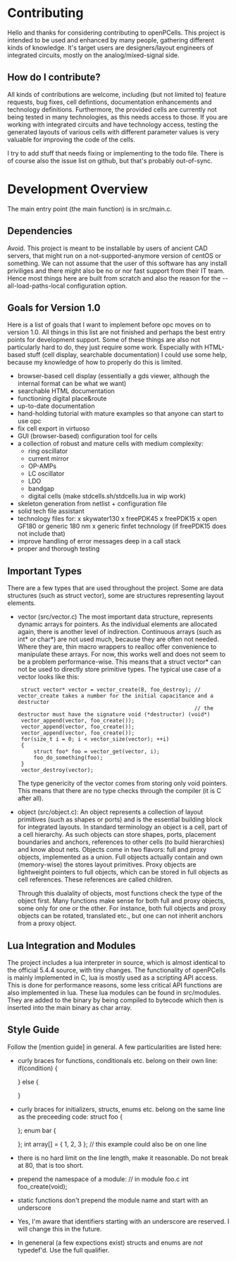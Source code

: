 # Contributing
Hello and thanks for considering contributing to openPCells.
This project is intended to be used and enhanced by many people, gathering different kinds of knowledge.
It's target users are designers/layout engineers of integrated circuits, mostly on the analog/mixed-signal side.

## How do I contribute?
All kinds of contributions are welcome, including (but not limited to) feature requests, bug fixes, cell defintions, documentation enhancements and technology definitions.
Furthermore, the provided cells are currently not being tested in many technologies, as this needs access to those.
If you are working with integrated circuits and have technology access, testing the generated layouts of various cells with different parameter values is very valuable for improving the code of the cells.

I try to add stuff that needs fixing or implementing to the todo file.
There is of course also the issue list on github, but that's probably out-of-sync.

# Development Overview
The main entry point (the main function) is in src/main.c.

## Dependencies
Avoid. This project is meant to be installable by users of ancient CAD servers, that might run on a not-supported-anymore version of centOS or something.
We can not assume that the user of this software has any install priviliges and there might also be no or nor fast support from their IT team.
Hence most things here are built from scratch and also the reason for the --all-load-paths-local configuration option.

## Goals for Version 1.0
Here is a list of goals that I want to implement before opc moves on to version 1.0.
All things in this list are not finished and perhaps the best entry points for development support.
Some of these things are also not particularly hard to do, they just require some work.
Especially with HTML-based stuff (cell display, searchable documentation) I could use some help, because my knowledge of how to properly do this is limited.
* browser-based cell display (essentially a gds viewer, although the internal format can be what we want)
* searchable HTML documentation
* functioning digital place&route
* up-to-date documentation
* hand-holding tutorial with mature examples so that anyone can start to use opc
* fix cell export in virtuoso
* GUI (browser-based) configuration tool for cells
* a collection of robust and mature cells with medium complexity:
    - ring oscillator
    - current mirror
    - OP-AMPs
    - LC oscillator
    - LDO
    - bandgap
    - digital cells (make stdcells.sh/stdcells.lua in wip work)
* skeleton generation from netlist + configuration file
* solid tech file assistant
* technology files for:
    x skywater130
    x freePDK45
    x freePDK15
    x open GF180 or generic 180 nm
    x generic finfet technology (if freePDK15 does not include that)
* improve handling of error messages deep in a call stack
* proper and thorough testing

## Important Types
There are a few types that are used throughout the project.
Some are data structures (such as struct vector), some are structures representing layout elements.

 * vector (src/vector.c)
    The most important data structure, represents dynamic arrays for pointers.
    As the individual elements are allocated again, there is another level of indirection.
    Continuous arrays (such as int* or char*) are not used much, because they are often not needed.
    Where they are, thin macro wrappers to realloc offer convenience to manipulate these arrays.
    For now, this works well and does not seem to be a problem performance-wise.
    This means that a struct vector* can not be used to directly store primitive types.
    The typical use case of a vector looks like this:

        struct vector* vector = vector_create(8, foo_destroy); // vector_create takes a number for the initial capacitance and a destructor
                                                               // the destructor must have the signature void (*destructor) (void*)
        vector_append(vector, foo_create());
        vector_append(vector, foo_create());
        vector_append(vector, foo_create());
        for(size_t i = 0; i < vector_size(vector); ++i)
        {
            struct foo* foo = vector_get(vector, i);
            foo_do_something(foo);
        }
        vector_destroy(vector);

    The type genericity of the vector comes from storing only void pointers.
    This means that there are no type checks through the compiler (it is C after all).

 * object (src/object.c):
    An object represents a collection of layout primitives (such as shapes or ports) and is the essential building block for integrated layouts.
    In standard terminology an object is a cell, part of a cell hierarchy.
    As such objects can store shapes, ports, placement boundaries and anchors, references to other cells (to build hierarchies) and know about nets.
    Objects come in two flavors: full and proxy objects, implemented as a union.
    Full objects actually contain and own (memory-wise) the stores layout primitives.
    Proxy objects are lightweight pointers to full objects, which can be stored in full objects as cell references.
    These references are called children.

    Through this dualality of objects, most functions check the type of the object first.
    Many functions make sense for both full and proxy objects, some only for one or the other.
    For instance, both full objects and proxy objects can be rotated, translated etc., but one can not inherit anchors from a proxy object.

## Lua Integration and Modules
The project includes a lua interpreter in source, which is almost identical to the official 5.4.4 source, with tiny changes.
The functionality of openPCells is mainly implemented in C, lua is mostly used as a scripting API access.
This is done for performance reasons, some less critical API functions are also implemented in lua.
These lua modules can be found in src/modules.
They are added to the binary by being compiled to bytecode which then is inserted into the main binary as char array.

## Style Guide
Follow the [mention guide] in general.
A few particularities are listed here:
 * curly braces for functions, conditionals etc. belong on their own line:
     if(condition)
     {

     }
     else
     {

     }
 * curly braces for initializers, structs, enums etc. belong on the same line as the preceeding code:
     struct foo {

     };
     enum bar {

     };
     int array[] = {
         1,
         2,
         3
     }; // this example could also be on one line
 * there is no hard limit on the line length, make it reasonable. Do not break at 80, that is too short.
 * prepend the namespace of a module:
    // in module foo.c
    int foo_create(void);
 * static functions don't prepend the module name and start with an underscore
 * Yes, I'm aware that identifiers starting with an underscore are reserved. I will change this in the future.
 * In geneneral (a few expections exist) structs and enums are *not* typedef'd. Use the full qualifier.
